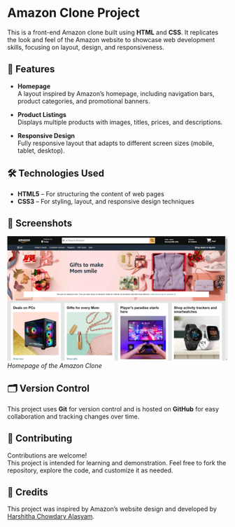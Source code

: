 # Amazon Clone Project

This is a front-end Amazon clone built using **HTML** and **CSS**. It replicates the look and feel of the Amazon website to showcase web development skills, focusing on layout, design, and responsiveness.

## 🚀 Features

- **Homepage**  
  A layout inspired by Amazon’s homepage, including navigation bars, product categories, and promotional banners.

- **Product Listings**  
  Displays multiple products with images, titles, prices, and descriptions.

- **Responsive Design**  
  Fully responsive layout that adapts to different screen sizes (mobile, tablet, desktop).

## 🛠️ Technologies Used

- **HTML5** – For structuring the content of web pages  
- **CSS3** – For styling, layout, and responsive design techniques

## 📸 Screenshots

![Homepage](homepage.png)  
*Homepage of the Amazon Clone*

## 🗂 Version Control

This project uses **Git** for version control and is hosted on **GitHub** for easy collaboration and tracking changes over time.

## 🤝 Contributing

Contributions are welcome!  
This project is intended for learning and demonstration. Feel free to fork the repository, explore the code, and customize it as needed.

## 🙌 Credits

This project was inspired by Amazon’s website design and developed by [Harshitha Chowdary Alasyam](https://github.com/alasyam31).
